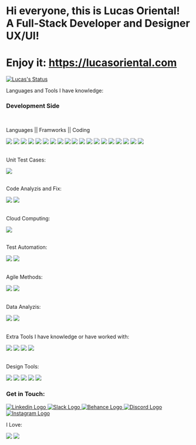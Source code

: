# Hi everyone, this is Lucas Oriental! <br/> A Full-Stack Developer and Designer UX/UI!
# Enjoy it: https://lucasoriental.com

  [![Lucas's Status](https://github-readme-stats.vercel.app/api?username=lucasoriental)](https://github.com/lucasoriental/github-readme-stats)


<div>
  <p style="color:"red">Languages and Tools I have knowledge:</p>
  <div class="development">
      <h3>Development Side</h3>
    <div id="development-language-or-framework">
      <br/>
      <p>Languages || Framworks || Coding</p>
      <img src="https://img.shields.io/badge/React-20232A?style=for-the-badge&logo=react&logoColor=61DAFB"/>
      <img src="https://img.shields.io/badge/React_Router-CA4245?style=for-the-badge&logo=react-router&logoColor=white"/>
      <img src="https://img.shields.io/badge/axios-671ddf?&style=for-the-badge&logo=axios&logoColor=white"/>
      <img src="https://img.shields.io/badge/JavaScript-F7DF1E?style=for-the-badge&logo=javascript&logoColor=black"/>
      <img src="https://img.shields.io/badge/TypeScript-007ACC?style=for-the-badge&logo=typescript&logoColor=white"/>
      <img src="https://img.shields.io/badge/HTML5-E34F26?style=for-the-badge&logo=html5&logoColor=white"/>
      <img src="https://img.shields.io/badge/CSS3-1572B6?style=for-the-badge&logo=css3&logoColor=white"/>
      <img src="https://img.shields.io/badge/Sass-CC6699?style=for-the-badge&logo=sass&logoColor=white"/>
      <img src="https://img.shields.io/badge/Node.js-43853D?style=for-the-badge&logo=node.js&logoColor=white"/>
      <img src="https://img.shields.io/badge/MySQL-005C84?style=for-the-badge&logo=mysql&logoColor=white"/>
      <img src="https://img.shields.io/badge/React_Native-20232A?style=for-the-badge&logo=react&logoColor=61DAFB"/>
      <img src="https://img.shields.io/badge/Chart%20js-FF6384?style=for-the-badge&logo=chartdotjs&logoColor=white"/>
      <img src="https://img.shields.io/badge/GIT-E44C30?style=for-the-badge&logo=git&logoColor=white"/>
      <img src="https://img.shields.io/badge/npm-CB3837?style=for-the-badge&logo=npm&logoColor=white"/>
      <img src="https://img.shields.io/badge/conda-342B029.svg?&style=for-the-badge&logo=anaconda&logoColor=white"/>
      <img src="https://img.shields.io/badge/Visual_Studio_Code-0078D4?style=for-the-badge&logo=visual%20studio%20code&logoColor=white"/>
      <img src="https://img.shields.io/badge/PyCharm-000000.svg?&style=for-the-badge&logo=PyCharm&logoColor=white"/>
      <img src="https://img.shields.io/badge/Bootstrap-563D7C?style=for-the-badge&logo=bootstrap&logoColor=white"/>
      <img src="https://img.shields.io/badge/reveal%20js-F2E142?style=for-the-badge&logo=reveal.js&logoColor=000"/>
    </div>
    <div class="tests">
      <br/>
      <p>Unit Test Cases:</p>
      <img src="https://img.shields.io/badge/Jest-323330?style=for-the-badge&logo=Jest&logoColor=white"/>
    </div>
    <div class="code-fixes-analysis">
      <br/>
      <p>Code Analyzis and Fix:</p>
      <img src="https://img.shields.io/badge/SonarLint-CB2029?style=for-the-badge&logo=sonarlint&logoColor=white"/>
      <img src="https://img.shields.io/badge/eslint-3A33D1?style=for-the-badge&logo=eslint&logoColor=white"/>
    </div>
    <div class="cloud">
      <br/>
      <p>Cloud Computing:</p>
      <img src="https://img.shields.io/badge/Amazon_AWS-232F3E?style=for-the-badge&logo=amazon-aws&logoColor=white"/>
    </div>
    <div class="automation">
      <br/>
      <p>Test Automation:</p>
      <img src="https://img.shields.io/badge/Selenium-43B02A?style=for-the-badge&logo=Selenium&logoColor=white"/>
      <img src="https://img.shields.io/badge/Jenkins-D24939?style=for-the-badge&logo=Jenkins&logoColor=white"/>
    </div>
    <div class="agile">
      <br/>
      <p>Agile Methods:</p>
      <img src="https://img.shields.io/badge/Trello-0052CC?style=for-the-badge&logo=trello&logoColor=white"/>
      <img src="https://img.shields.io/badge/Jira-0052CC?style=for-the-badge&logo=Jira&logoColor=white"/>
    </div>
    <div class="dataAnalyzis">
    <br/>
      <p>Data Analyzis:</p>
      <img src="https://img.shields.io/badge/Sonarqube-5190cf?style=for-the-badge&logo=sonarqube&logoColor=white"/>
      <img src="https://img.shields.io/badge/Microsoft_Excel-217346?style=for-the-badge&logo=microsoft-excel&logoColor=white"/>
    </div>
    <div class="extra-tools">
      <br/>
      <p>Extra Tools I have knowledge or have worked with:</p>
      <img src="https://img.shields.io/badge/Microsoft_Word-2B579A?style=for-the-badge&logo=microsoft-word&logoColor=white"/>
      <img src="https://img.shields.io/badge/Notion-000000?style=for-the-badge&logo=notion&logoColor=white"/>
      <img src="https://img.shields.io/badge/Todoist-E44332?style=for-the-badge&logo=todoist&logoColor=white"/>
      <img src="https://img.shields.io/badge/VirtualBox-21416b?style=for-the-badge&logo=VirtualBox&logoColor=white"/>
    </div>
</div>
</div>
<div class="design">
  <br/> 
    <p>Design Tools:</p>
    <img src="https://img.shields.io/badge/Figma-F24E1E?style=for-the-badge&logo=figma&logoColor=white"/>
    <img src="https://img.shields.io/badge/Adobe%20XD-470137?style=for-the-badge&logo=Adobe%20XD&logoColor=#FF61F6">
    <img src="https://img.shields.io/badge/Material--UI-0081CB?style=for-the-badge&logo=material-ui&logoColor=white"/>
    <img src="https://img.shields.io/badge/Adobe%20Photoshop-31A8FF?style=for-the-badge&logo=Adobe%20Photoshop&logoColor=black"/>
    <img src="https://img.shields.io/badge/Adobe%20Lightroom-31A8FF?style=for-the-badge&logo=Adobe%20Lightroom&logoColor=white"/>
</div>
  


<div>
<h3>Get in Touch:</h3>
<a href="https://linkedin.com/in/lucas-oriental-dos-santos" target="_blank">
<img src="https://img.shields.io/badge/LinkedIn-0077B5?style=for-the-badge&logo=linkedin&logoColor=white" alt="Linkedin Logo" />
</a>

<a href="https://join.slack.com/t/slack-oke5742/shared_invite/zt-2gurz19tj-GXPlo1k572_oK1VchMHPvw" target="_blank">
<img src="https://img.shields.io/badge/Slack-4A154B?style=for-the-badge&logo=slack&logoColor=white" alt="Slack Logo" />
</a>

<a href="https://www.behance.net/lucasoriental" target="_blank">
<img src="https://img.shields.io/badge/-Behance-blue?style=for-the-badge&logo=behance&logoColor=white" alt="Behance Logo" />
</a>

<a href="https://discord.gg/EZEqgNTa5W" target="_blank">
<img src="https://img.shields.io/badge/Discord-7289DA?style=for-the-badge&logo=discord&logoColor=white" alt="Discord Logo" />
</a>

<a href="https://instagram.com/lucas_oriental" target="_blank">
<img src="https://img.shields.io/badge/Instagram-E4405F?style=for-the-badge&logo=instagram&logoColor=white" alt="Instagram Logo" />
</a>
</div> 

<div>
  <p>I Love:</p>
  <img src="https://img.shields.io/badge/Burger%20King-D62300?style=for-the-badge&logo=Burger%20King&logoColor=white"/>
  <img src="https://img.shields.io/badge/Spotify-1ED760?&style=for-the-badge&logo=spotify&logoColor=white"/>
</div>

